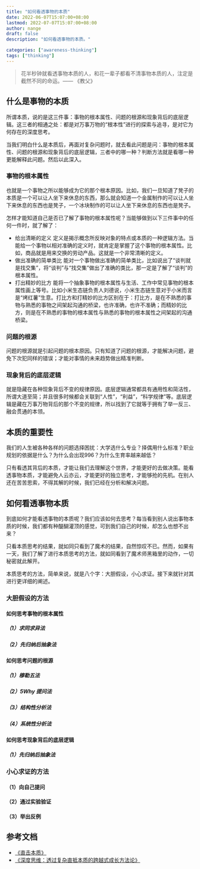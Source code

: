 ```yaml
---
title: "如何看透事物的本质"
date: 2022-06-07T15:07:00+08:00
lastmod: 2022-07-07T15:07:00+08:00
author: nange
draft: false
description: "如何看透事物的本质。"

categories: ["awareness-thinking"]
tags: ["thinking"]
---
```


> 花半秒钟就看透事物本质的人，和花一辈子都看不清事物本质的人，注定是截然不同的命运。—— 《教父》

## 什么是事物的本质

所谓本质，说的是这三件事：事物的根本属性、问题的根源和现象背后的底层逻辑。这三者的相通之处：都是对万事万物的“根本性”进行的探索与追寻，是对它为何存在的深度思考。

当我们明白什么是本质后，再面对复杂问题时，就去看此问题是问：事物的根本属性、问题的根源和现象背后的底层逻辑，三者中的哪一种？判断方法就是看哪一种更能解释此问题。然后以此深入。

### 事物的根本属性

也就是一个事物之所以能够成为它的那个根本原因。比如，我们一旦知道了凳子的本质是一个可以让人坐下来休息的东西，那么就会知道一个金属制作的可以让人坐下来休息的东西也是凳子，一个冰块制作的可以让人坐下来休息的东西也是凳子。

怎样才能知道自己是否已了解了事物的根本属性呢？当能够做到以下三件事中的任何一件时，就了解了：

* 给出清晰的定义
  定义是揭示概念所反映对象的特点或本质的一种逻辑方法。当能给一个事物以相对准确的定义时，就肯定是掌握了这个事物的根本属性。比如，商品就是用来交换的劳动产品。这就是一个非常清晰的定义。
* 做出准确的简单类比
  能对一个事物做出准确的简单类比，比如说出了“谈判就是找交集”，将“谈判”与“找交集”做出了准确的类比，那一定是了解了“谈判”的根本属性。
* 打出精妙的比方
  能将一个抽象事物的根本属性与生活、工作中常见事物的根本属性画上等号。比如小米生态链负责人刘德说，小米生态链生意对于小米而言是“烤红薯”生意。打比方和打精妙的比方区别在于：打比方，是在不熟悉的事物与熟悉的事物之间架起沟通的桥梁，也许准确，也许不准确；而精妙的比方，则是在不熟悉的事物的根本属性与熟悉的事物的根本属性之间架起的沟通桥梁。

### 问题的根源

问题的根源就是引起问题的根本原因。只有知道了问题的根源，才能解决问题，避免下次犯同样的错误；才能对事情的未来趋势做出精准判断。

### 现象背后的底层逻辑

就是隐藏在各种现象背后不变的规律原因。底层逻辑通常都具有通用性和简洁性，所谓大道至简；并且很多时候都会关联到“人性”，“利益”，“科学规律”等。底层逻辑是藏在万事万物背后的那个不变的规律，所以找到了它就等于拥有了举一反三、融会贯通的本领。



## 本质的重要性

我们的人生被各种各样的问题选择困扰：大学选什么专业？择偶用什么标准？职业规划的依据是什么？为什么会出现996？为什么生育率越来越低？

只有看透其背后的本质，才能让我们去理解这个世界，才能更好的去做决策。能看透事物本质，才能避免人云亦云，才能更好的独立思考，才能够抢的先机。在别人还在苦苦思索，不得其解的时候，我们已经在分析和解决问题。



## 如何看透事物本质

到底如何才能看透事物的本质呢？我们应该如何去思考？每当看到别人说出事物本质的时候，我们都有种醍醐灌顶的感觉，可到我们自己的时候，却怎么也想不出来？

只看本质思考的结果，就如同只看到了魔术的结果，自然惊叹不已。然而，如果有一天，我们了解了进行本质思考的方法，就如同看到了魔术师黑箱里的动作，一切秘密就此解开。

本质思考的方法，简单来说，就是八个字：大胆假设，小心求证。接下来就针对其进行更详细的阐述。

### 大胆假设的方法

#### 如何思考事物的根本属性

##### （1）求同求异法





##### （2）先归纳后抽象法





####  如何思考问题的根源

##### （1）穆勒五法





##### （2）5Why 提问法





##### （3）结构性分析法





##### （4）系统性分析法







#### 如何思考现象背后的底层逻辑

##### （1）先归纳后抽象法





### 小心求证的方法

#### （1）向自己提问





#### （2）通过实验验证





#### （3）举出反例







## 参考文档

* [《直击本质》](https://weread.qq.com/web/bookDetail/78f32cc071d7b80f78f0c1f)
* [《深度思维：透过复杂直抵本质的跨越式成长方法论》](https://weread.qq.com/web/bookDetail/4df32790716754bc4df8182)


